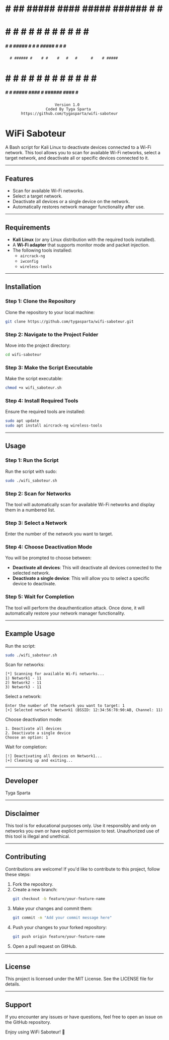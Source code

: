  #####                                                  
#     #   ##   #####   ####  ##### ###### #    # #####  
#        #  #  #    # #    #   #   #      #    # #    # 
 #####  #    # #####  #    #   #   #####  #    # #    # 
      # ###### #    # #    #   #   #      #    # #####  
#     # #    # #    # #    #   #   #      #    # #   #  
 #####  #    # #####   ####    #   ######  ####  #    # 

                                                        
                          Version 1.0
                      Coded By Tyga Sparta
           https://github.com/tygasparta/wifi-saboteur

# WiFi Saboteur

A Bash script for Kali Linux to deactivate devices connected to a Wi-Fi network. This tool allows you to scan for available Wi-Fi networks, select a target network, and deactivate all or specific devices connected to it.

---

## Features

- Scan for available Wi-Fi networks.
- Select a target network.
- Deactivate all devices or a single device on the network.
- Automatically restores network manager functionality after use.

---

## Requirements

- **Kali Linux** (or any Linux distribution with the required tools installed).
- A **Wi-Fi adapter** that supports monitor mode and packet injection.
- The following tools installed:
  - `aircrack-ng`
  - `iwconfig`
  - `wireless-tools`

---

## Installation

### Step 1: Clone the Repository

Clone the repository to your local machine:

```bash
git clone https://github.com/tygasparta/wifi-saboteur.git
```

### Step 2: Navigate to the Project Folder

Move into the project directory:

```bash
cd wifi-saboteur
```

### Step 3: Make the Script Executable

Make the script executable:

```bash
chmod +x wifi_saboteur.sh
```

### Step 4: Install Required Tools

Ensure the required tools are installed:

```bash
sudo apt update
sudo apt install aircrack-ng wireless-tools
```

---

## Usage

### Step 1: Run the Script

Run the script with sudo:

```bash
sudo ./wifi_saboteur.sh
```

### Step 2: Scan for Networks

The tool will automatically scan for available Wi-Fi networks and display them in a numbered list.

### Step 3: Select a Network

Enter the number of the network you want to target.

### Step 4: Choose Deactivation Mode

You will be prompted to choose between:

- **Deactivate all devices**: This will deactivate all devices connected to the selected network.
- **Deactivate a single device**: This will allow you to select a specific device to deactivate.

### Step 5: Wait for Completion

The tool will perform the deauthentication attack. Once done, it will automatically restore your network manager functionality.

---

## Example Usage

Run the script:

```bash
sudo ./wifi_saboteur.sh
```

Scan for networks:

```
[*] Scanning for available Wi-Fi networks...
1) Network1 - 11
2) Network2 - 11
3) Network3 - 11
```

Select a network:

```
Enter the number of the network you want to target: 1
[+] Selected network: Network1 (BSSID: 12:34:56:78:90:AB, Channel: 11)
```

Choose deactivation mode:

```
1. Deactivate all devices
2. Deactivate a single device
Choose an option: 1
```

Wait for completion:

```
[!] Deactivating all devices on Network1...
[+] Cleaning up and exiting...
```

---

## Developer

Tyga Sparta

---

## Disclaimer

This tool is for educational purposes only. Use it responsibly and only on networks you own or have explicit permission to test. Unauthorized use of this tool is illegal and unethical.

---

## Contributing

Contributions are welcome! If you'd like to contribute to this project, follow these steps:

1. Fork the repository.
2. Create a new branch:
   ```bash
   git checkout -b feature/your-feature-name
   ```
3. Make your changes and commit them:
   ```bash
   git commit -m "Add your commit message here"
   ```
4. Push your changes to your forked repository:
   ```bash
   git push origin feature/your-feature-name
   ```
5. Open a pull request on GitHub.

---

## License

This project is licensed under the MIT License. See the LICENSE file for details.

---

## Support

If you encounter any issues or have questions, feel free to open an issue on the GitHub repository.

Enjoy using WiFi Saboteur! 🚀

